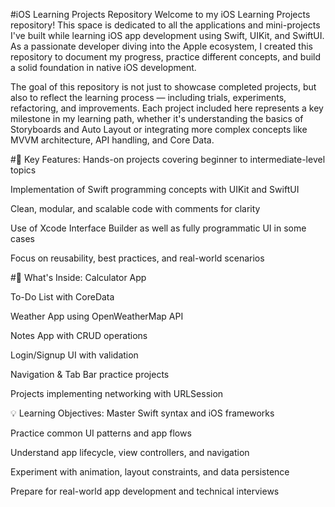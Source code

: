 #iOS Learning Projects Repository
Welcome to my iOS Learning Projects repository! This space is dedicated to all the applications and mini-projects I've built while learning iOS app development using Swift, UIKit, and SwiftUI. As a passionate developer diving into the Apple ecosystem, I created this repository to document my progress, practice different concepts, and build a solid foundation in native iOS development.

The goal of this repository is not just to showcase completed projects, but also to reflect the learning process — including trials, experiments, refactoring, and improvements. Each project included here represents a key milestone in my learning path, whether it's understanding the basics of Storyboards and Auto Layout or integrating more complex concepts like MVVM architecture, API handling, and Core Data.

#🌟 Key Features:
Hands-on projects covering beginner to intermediate-level topics

Implementation of Swift programming concepts with UIKit and SwiftUI

Clean, modular, and scalable code with comments for clarity

Use of Xcode Interface Builder as well as fully programmatic UI in some cases

Focus on reusability, best practices, and real-world scenarios

#📂 What's Inside:
Calculator App

To-Do List with CoreData

Weather App using OpenWeatherMap API

Notes App with CRUD operations

Login/Signup UI with validation

Navigation & Tab Bar practice projects

Projects implementing networking with URLSession

💡 Learning Objectives:
Master Swift syntax and iOS frameworks

Practice common UI patterns and app flows

Understand app lifecycle, view controllers, and navigation

Experiment with animation, layout constraints, and data persistence

Prepare for real-world app development and technical interviews
